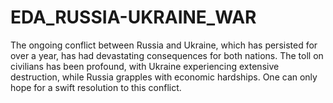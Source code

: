 # EDA_RUSSIA-UKRAINE_WAR
The ongoing conflict between Russia and Ukraine, which has persisted for over a year, has had devastating consequences for both nations. The toll on civilians has been profound, with Ukraine experiencing extensive destruction, while Russia grapples with economic hardships. One can only hope for a swift resolution to this conflict.
